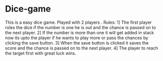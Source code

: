 # Dice-game
This is a easy dice game. Played with 2 players .
Rules:
1] The first player roles the dice if the number is one he is out and the chance is passed on to the next player.
2] If the number is more than one it will get added in stack now its upto the player if he wants to play more or pass the chances by clicking the save button.
3] When the save button is clicked it saves the score and the chance is passed on to the next player.
4] The player to reach the target first with great luck wins.
